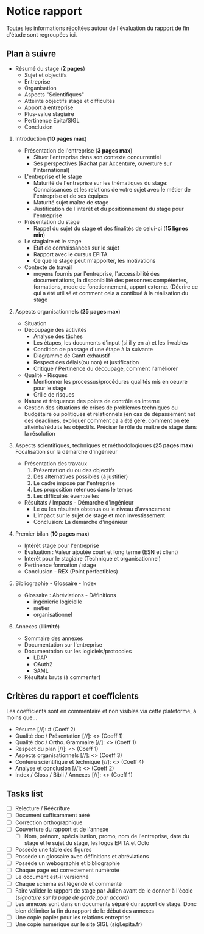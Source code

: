Notice rapport
===========

Toutes les informations récoltées autour de l'évaluation du rapport de fin
d'étude sont regroupées ici.

## Plan à suivre

* Résumé du stage                                               (__2 pages__)
    * Sujet et objectifs
    * Entreprise
    * Organisation
    * Aspects "Scientifiques"
    * Atteinte objectifs stage et difficultés
    * Apport à entreprise
    * Plus-value stagiaire
    * Pertinence Epita/SIGL
    * Conclusion

1. Introduction                                                 (__10 pages max__)
    * Présentation de l'entreprise                              (__3 pages max__)
        * Situer l'entreprise dans son contexte concurrentiel
        * Ses perspectives (Rachat par Accenture, ouverture sur
        l'international)
    * L'entreprise et le stage
        * Maturité de l'entreprise sur les thématiques du stage:
        Connaissances et les relations de votre sujet avec le
        métier de l'entreprise et de ses équipes
        * Maturité sujet maître de stage
        * Justification de l'interêt et du positionnement du
        stage pour l'entreprise
    * Présentation du stage
        * Rappel du sujet du stage et des finalités de celui-ci (__15 lignes min__)
    * Le stagiaire et le stage
        * Etat de connaissances sur le sujet
        * Rapport avec le cursus EPITA
        * Ce que le stage peut m'apporter, les motivations
    * Contexte de travail
        * moyens fournis par l'entreprise, l'accessibilité des
        documentations, la disponibilité des personnes
        compétentes, formations, mode de fonctionnement, apport
        externe. (Décrire ce qui a été utilisé et
        comment cela a contibué à la réalisation du stage

2. Aspects organisationnels                                     (__25 pages max__)
    * Situation
    * Découpage des activités
        * Analyse des tâches
        * Les étapes, les documents d'input (si il y en a)  et
        les livrables
        * Condition de passage d'une étape à la suivante
        * Diagramme de Gantt exhaustif
        * Respect des délais(ou non) et justification
        * Critique / Pertinence du découpage, comment l'améliorer
    * Qualité - Risques
        * Mentionner les processus/procédures qualités mis en
        oeuvre pour le stage
        * Grille de risques
    * Nature et fréquence des points de contrôle en interne
    * Gestion des situations de crises de problèmes techniques
    ou budgétaire ou politiques et relationnels (en cas de
    dépassement net des deadlines, expliquer comment ça a été
    géré, comment on été atteints/réduits les objectifs.
    Préciser le rôle du maître de stage dans la résolution

3. Aspects scientifiques, techniques et méthodologiques         (__25 pages max__)
Focalisation sur la démarche d'ingénieur
    * Présentation des travaux
        1. Présentation du ou des objectifs
        2. Des alternatives possibles (à justifier)
        3. Le cadre imposé par l'entreprise
        4. Les proposition retenues dans le temps
        5. Les difficultés éventuelles
    * Résultats / Impacts - Démarche d'ingénieur
        * Le ou les résultats obtenus ou le niveau d'avancement
        * L'impact sur le sujet de stage et mon investissement
        * Conclusion: La démarche d'ingénieur

4. Premier bilan                                                (__10 pages max__)
    * Intérêt stage pour l'entreprise
    * Évaluation : Valeur ajoutée court et long terme
    (ESN et client)
    * Interêt pour le stagiaire (Technique et organisationnel)
    * Pertinence formation / stage
    * Conclusion - REX (Point perfectibles)

5. Bibliographie - Glossaire - Index
    * Glossaire : Abréviations - Définitions
        * ingénierie logicielle
        * métier
        * organisationnel

6. Annexes                                                      (__Illimité__)
    * Sommaire des annexes
    * Documentation sur l'entreprise
    * Documentation sur les logiciels/protocoles
        * LDAP
        * OAuth2
        * SAML
    * Résultats bruts (à commenter)

## Critères du rapport et coefficients

Les coefficients sont en commentaire et non visibles via cette plateforme, à
moins que...

* Résume
[//]: # (Coeff 2)
* Qualité doc / Présentation
[//]: <> (Coeff 1)
* Qualité doc / Ortho. Grammaire
[//]: <> (Coeff 1)
* Respect du plan
[//]: <> (Coeff 1)
* Aspects organisationnels
[//]: <> (Coeff 3)
* Contenu scientifique et technique
[//]: <> (Coeff 4)
* Analyse et conclusion
[//]: <> (Coeff 2)
* Index / Gloss / Bibli / Annexes
[//]: <> (Coeff 1)

## Tasks list

- [ ] Relecture / Réécriture
- [ ] Document suffisamment aéré
- [ ] Correction orthographique
- [ ] Couverture du rapport et de l'annexe
    - [ ] Nom, prénom, spécialisation, promo, nom de l'entreprise, date du
      stage et le sujet du stage, les logos EPITA et Octo
- [ ] Possède une table des figures
- [ ] Possède un glossaire avec définitions et abréviations
- [ ] Possède un webographie et bibliographie
- [ ] Chaque page est correctement numéroté
- [ ] Le document est-il versionné
- [ ] Chaque schéma est légendé et commenté
- [ ] Faire valider le rapport de stage par Julien avant de le
  donner à l'école (*signature sur la page de garde pour accord*)
- [ ] Les annexes sont dans un documents séparé du rapport de stage. Donc bien
  délimiter la fin du rapport de le début des annexes
- [ ] Une copie papier pour les relations entreprise
- [ ] Une copie numérique sur le site SIGL (sigl.epita.fr)

